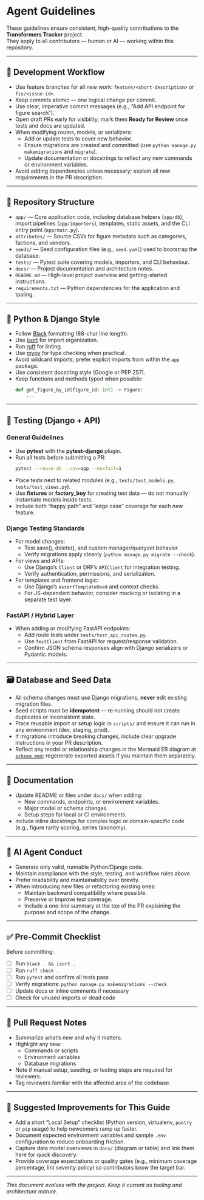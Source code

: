 # Agent Guidelines

These guidelines ensure consistent, high-quality contributions to the **Transformers Tracker** project.  
They apply to all contributors — human or AI — working within this repository.

---

## 🧭 Development Workflow

- Use feature branches for all new work: `feature/<short-description>` or `fix/<issue-id>`.
- Keep commits atomic — one logical change per commit.
- Use clear, imperative commit messages (e.g., “Add API endpoint for figure search”).
- Open draft PRs early for visibility; mark them **Ready for Review** once tests and docs are updated.
- When modifying routes, models, or serializers:
  - Add or update tests to cover new behavior.
  - Ensure migrations are created and committed (use `python manage.py makemigrations` and `migrate`).
  - Update documentation or docstrings to reflect any new commands or environment variables.
- Avoid adding dependencies unless necessary; explain all new requirements in the PR description.

---

## 🧱 Repository Structure

- `app/` — Core application code, including database helpers (`app/db`), import pipelines (`app/importers`), templates, static assets, and the CLI entry point (`app/main.py`).
- `attributes/` — Source CSVs for figure metadata such as categories, factions, and vendors.
- `seeds/` — Seed configuration files (e.g., `seed.yaml`) used to bootstrap the database.
- `tests/` — Pytest suite covering models, importers, and CLI behaviour.
- `docs/` — Project documentation and architecture notes.
- `README.md` — High-level project overview and getting-started instructions.
- `requirements.txt` — Python dependencies for the application and tooling.

---

## 🐍 Python & Django Style

- Follow [Black](https://black.readthedocs.io/) formatting (88-char line length).
- Use [isort](https://pycqa.github.io/isort/) for import organization.
- Run [ruff](https://docs.astral.sh/ruff/) for linting.
- Use [mypy](https://mypy.readthedocs.io/) for type checking when practical.
- Avoid wildcard imports; prefer explicit imports from within the `app` package.
- Use consistent docstring style (Google or PEP 257).
- Keep functions and methods typed when possible:
  ```python
  def get_figure_by_id(figure_id: int) -> Figure:
      ...
  ```

---

## 🧪 Testing (Django + API)

### General Guidelines
- Use **pytest** with the **pytest-django** plugin.
- Run all tests before submitting a PR:  
  ```bash
  pytest --reuse-db --cov=app --maxfail=1
  ```
- Place tests next to related modules (e.g., `tests/test_models.py`, `tests/test_views.py`).
- Use **fixtures** or **factory_boy** for creating test data — do not manually instantiate models inside tests.
- Include both “happy path” and “edge case” coverage for each new feature.

### Django Testing Standards
- For model changes:
  - Test save(), delete(), and custom manager/queryset behavior.
  - Verify migrations apply cleanly (`python manage.py migrate --check`).
- For views and APIs:
  - Use Django’s `Client` or DRF’s `APIClient` for integration testing.
  - Verify authentication, permissions, and serialization.
- For templates and frontend logic:
  - Use Django’s `assertTemplateUsed` and context checks.
  - For JS-dependent behavior, consider mocking or isolating in a separate test layer.

### FastAPI / Hybrid Layer
- When adding or modifying FastAPI endpoints:
  - Add route tests under `tests/test_api_routes.py`.
  - Use `TestClient` from FastAPI for request/response validation.
  - Confirm JSON schema responses align with Django serializers or Pydantic models.

---

## 🗃 Database and Seed Data

- All schema changes must use Django migrations; **never** edit existing migration files.
- Seed scripts must be **idempotent** — re-running should not create duplicates or inconsistent state.
- Place reusable import or setup logic in `scripts/` and ensure it can run in any environment (dev, staging, prod).
- If migrations introduce breaking changes, include clear upgrade instructions in your PR description.
- Reflect any model or relationship changes in the Mermaid ER diagram at [`schema.mmd`](./schema.mmd); regenerate exported assets if you maintain them separately.

---

## 🧩 Documentation

- Update README or files under `docs/` when adding:
  - New commands, endpoints, or environment variables.
  - Major model or schema changes.
  - Setup steps for local or CI environments.
- Include inline docstrings for complex logic or domain-specific code (e.g., figure rarity scoring, series taxonomy).

---

## 🤖 AI Agent Conduct

- Generate only valid, runnable Python/Django code.
- Maintain compliance with the style, testing, and workflow rules above.
- Prefer readability and maintainability over brevity.
- When introducing new files or refactoring existing ones:
  - Maintain backward compatibility where possible.
  - Preserve or improve test coverage.
  - Include a one-line summary at the top of the PR explaining the purpose and scope of the change.

---

## ✅ Pre-Commit Checklist

Before committing:
- [ ] Run `black . && isort .`
- [ ] Run `ruff check .`
- [ ] Run `pytest` and confirm all tests pass
- [ ] Verify migrations: `python manage.py makemigrations --check`
- [ ] Update docs or inline comments if necessary
- [ ] Check for unused imports or dead code

---

## 📝 Pull Request Notes

- Summarize what’s new and why it matters.
- Highlight any new:
  - Commands or scripts
  - Environment variables
  - Database migrations
- Note if manual setup, seeding, or testing steps are required for reviewers.
- Tag reviewers familiar with the affected area of the codebase.

---

## 🚀 Suggested Improvements for This Guide

- Add a short “Local Setup” checklist (Python version, virtualenv, `poetry` or `pip` usage) to help newcomers ramp up faster.
- Document expected environment variables and sample `.env` configuration to reduce onboarding friction.
- Capture data model overviews in `docs/` (diagram or table) and link them here for quick discovery.
- Provide coverage expectations or quality gates (e.g., minimum coverage percentage, lint severity policy) so contributors know the target bar.

---

_This document evolves with the project. Keep it current as tooling and architecture mature._

